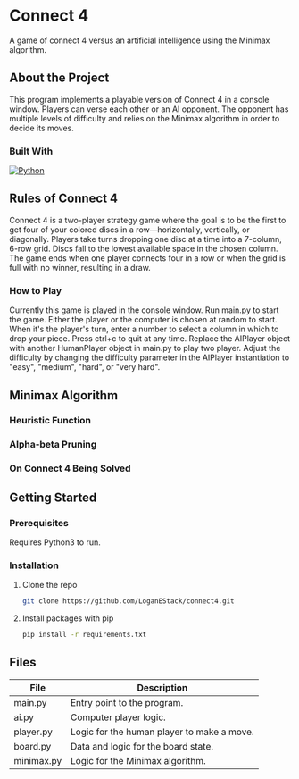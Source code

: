 <!-- INTRODUCTION -->
# Connect 4
A game of connect 4 versus an artificial intelligence using the Minimax algorithm.


<!-- ABOUT -->
## About the Project
This program implements a playable version of Connect 4 in a console window. Players can verse each other
or an AI opponent. The opponent has multiple levels of difficulty and relies on the Minimax algorithm 
in order to decide its moves.

### Built With
[![Python][Python]][python-url]


<!-- HOW TO PLAY -->
## Rules of Connect 4
Connect 4 is a two-player strategy game where the goal is to be the first to get four of your colored discs in a row—horizontally, vertically, or diagonally. Players take turns dropping one disc at a time into a 7-column, 6-row grid. Discs fall to the lowest available space in the chosen column. The game ends when one player connects four in a row or when the grid is full with no winner, resulting in a draw.

### How to Play
Currently this game is played in the console window. Run main.py to start the game. 
Either the player or the computer is chosen at random to start. When it's the player's turn, 
enter a number to select a column in which to drop your piece. Press ctrl+c to quit at any time. 
Replace the AIPlayer object with another HumanPlayer object in main.py to play two player. 
Adjust the difficulty by changing the difficulty parameter in the AIPlayer instantiation to
"easy", "medium", "hard", or "very hard".

<!-- MINIMAX -->
## Minimax Algorithm

### Heuristic Function

### Alpha-beta Pruning

### On Connect 4 Being Solved

<!-- GETTING STARTED -->
## Getting Started

### Prerequisites
Requires Python3 to run.

### Installation
1. Clone the repo
   ```sh
   git clone https://github.com/LoganEStack/connect4.git
   ```
2. Install packages with pip
   ```sh
   pip install -r requirements.txt
   ```


<!-- FILES -->
## Files
| File        | Description
| ----------- | ------------------------
| main.py     | Entry point to the program.
| ai.py       | Computer player logic.
| player.py   | Logic for the human player to make a move.
| board.py    | Data and logic for the board state.
| minimax.py  | Logic for the Minimax algorithm.


<!-- MARKDOWN LINKS & IMAGES -->
[Python]: https://img.shields.io/badge/python-3670A0?style=for-the-badge&logo=python&logoColor=ffdd54
[python-url]: https://www.python.org/